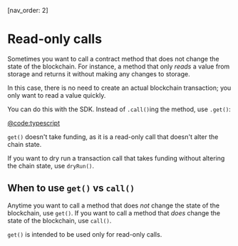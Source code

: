 [nav_order: 2]

# Read-only calls

Sometimes you want to call a contract method that does not change the state of the blockchain. For instance, a method that only _reads_ a value from storage and returns it without making any changes to storage.

In this case, there is no need to create an actual blockchain transaction; you only want to read a value quickly.

You can do this with the SDK. Instead of `.call()`ing the method, use `.get()`:

[@code:typescript](./packages/fuel-gauge/src/contract.test.ts#typedoc:Contract-read-only-call)

`get()` doesn't take funding, as it is a read-only call that doesn't alter the chain state. 

If you want to dry run a transaction call that takes funding without altering the chain state, use `dryRun()`. 

## When to use `get()` vs `call()`

Anytime you want to call a method that does _not_ change the state of the blockchain, use `get()`. If you want to call a method that _does_ change the state of the blockchain, use `call()`.

`get()` is intended to be used only for read-only calls.
